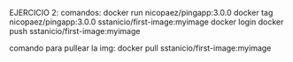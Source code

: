 EJERCICIO 2: 
comandos:
docker run nicopaez/pingapp:3.0.0
docker tag nicopaez/pingapp:3.0.0 sstanicio/first-image:myimage
docker login 
docker push sstanicio/first-image:myimage

comando para pullear la img:
docker pull sstanicio/first-image:myimage
